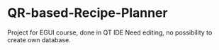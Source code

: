 # QR-based-Recipe-Planner
Project for EGUI course, done in QT IDE
Need editing, no possibility to create own database.
